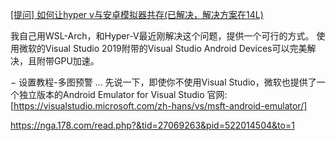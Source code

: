 [[提问] 如何让hyper v与安卓模拟器共存(已解决，解决方案在14L)](https://nga.178.com/read.php?tid=27069263&rand=4)

我自己用WSL-Arch，和Hyper-V最近刚解决这个问题，提供一个可行的方式。
使用微软的Visual Studio 2019附带的Visual Studio Android Devices可以完美解决，且附带GPU加速。

− 设置教程-多图预警 ...
先说一下，即使你不使用Visual Studio，微软也提供了一个独立版本的Android Emulator for Visual Studio
官网: [https://visualstudio.microsoft.com/zh-hans/vs/msft-android-emulator/]


https://nga.178.com/read.php?&tid=27069263&pid=522014504&to=1
